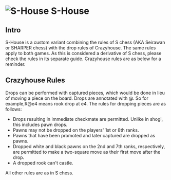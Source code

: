 # ![S-House](https://github.com/gbtami/pychess-variants/blob/master/icons/SHouse.svg) S-House

## Intro

S-House is a custom variant combining the rules of S chess (AKA Seirawan or SHARPER chess) with the drop rules of Crazyhouse. The same rules apply to both games. As this is considered a derivative of S chess, please check the rules in its separate guide. Crazyhouse rules are as below for a reminder.

## Crazyhouse Rules

Drops can be performed with captured pieces, which would be done in lieu of moving a piece on the board. Drops are annotated with @. So for example,R@e4 means rook drop at e4. The rules for dropping pieces are as follows:

* Drops resulting in immediate checkmate are permitted. Unlike in shogi, this includes pawn drops.
* Pawns may not be dropped on the players' 1st or 8th ranks.
* Pawns that have been promoted and later captured are dropped as pawns.
* Dropped white and black pawns on the 2nd and 7th ranks, respectively, are permitted to make a two-square move as their first move after the drop.
* A dropped rook can't castle.

All other rules are as in S chess.
